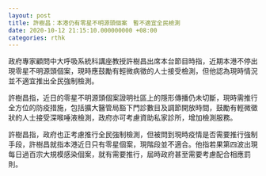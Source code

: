 ```yaml
---
layout: post
title: 許樹昌：本港仍有零星不明源頭個案　暫不適宜全民檢測
date: 2020-10-12 21:15:10.000000000 +08:00
categories: rthk
---
```


政府專家顧問中大呼吸系統科講座教授許樹昌出席本台節目時指，近期本港不停出現零星不明源頭個案，現時應鼓勵有輕微病徵的人士接受檢測，但他認為現時情況並不適宜推出全民強制檢測。

許樹昌指，近日的零星不明源頭個案證明社區上的隱形傳播仍未切斷，現時需推行全方位的防疫措施，包括擴大醫管局豁下門診數目及調節開放時間，鼓勵有輕微徵狀的人士接受深喉唾液檢測，政府亦可考慮資助私家診所，增加檢測服務。

許樹昌指，政府也正考慮推行全民強制檢測，但被問到現時疫情是否需要推行強制手段，許樹昌就指本港近日只有零星個案，現階段並不適合。他指若果第四波出現每日過百宗大規模感染個案，就有需要推行，屆時政府甚至需要考慮配合相應罰則。
